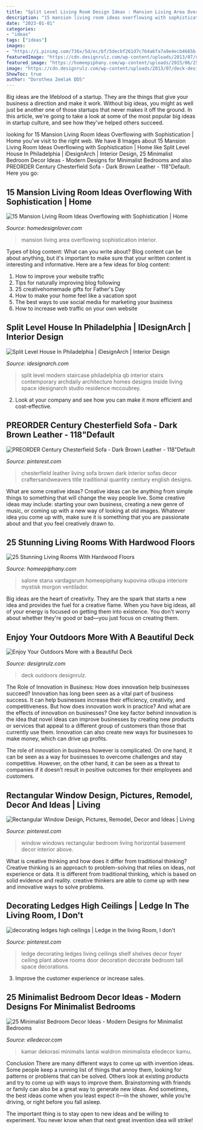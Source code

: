 ```yaml
---
title: "Split Level Living Room Design Ideas : Mansion Living Area Overflowing Sophistication Interior"
description: "15 mansion living room ideas overflowing with sophistication"
date: "2023-01-01"
categories:
- "ideas"
tags: ["ideas"]
images:
- "https://i.pinimg.com/736x/5d/ec/bf/5decbf261d7c764a6fa7a9e4ecb4665b--ledge-decorations-decorating-ledges.jpg?b=t"
featuredImage: "https://cdn.designrulz.com/wp-content/uploads/2013/07/deck-designrulz-21.jpg"
featured_image: "https://homeepiphany.com/wp-content/uploads/2015/06/25-Stunning-Living-Rooms-With-Hardwood-Floors-3.jpg"
image: "https://cdn.designrulz.com/wp-content/uploads/2013/07/deck-designrulz-21.jpg"
ShowToc: true
author: "Dorothea Zemlak DDS"
---
```



Big ideas are the lifeblood of a startup. They are the things that give your business a direction and make it work. Without big ideas, you might as well just be another one of those startups that never makes it off the ground. In this article, we're going to take a look at some of the most popular big ideas in startup culture, and see how they've helped others succeed.

	

		
looking for 15 Mansion Living Room Ideas Overflowing with Sophistication | Home you've visit to the right web. We have 8 Images about 15 Mansion Living Room Ideas Overflowing with Sophistication | Home like Split Level House In Philadelphia | iDesignArch | Interior Design, 25 Minimalist Bedroom Decor Ideas - Modern Designs for Minimalist Bedrooms and also PREORDER Century Chesterfield Sofa - Dark Brown Leather - 118&quot;Default. Here you go:
		
    
## 15 Mansion Living Room Ideas Overflowing With Sophistication | Home

<img loading=lazy src="https://homedesignlover.com/wp-content/uploads/2014/04/6-fontana.jpg" onerror="this.onerror=null;this.src='https://tse4.mm.bing.net/th?id=OIP.FtW3vhvKlkZb4VOEu2qCiAHaFN&amp;pid=15.1';" alt="15 Mansion Living Room Ideas Overflowing with Sophistication | Home">

_Source: homedesignlover.com_

>mansion living area overflowing sophistication interior. 

	

Types of blog content: What can you write about?
Blog content can be about anything, but it's important to make sure that your written content is interesting and informative. Here are a few ideas for blog content:
1. How to improve your website traffic 
2. Tips for naturally improving blog following 
3. 25 creativehomemade gifts for Father's Day 
4. How to make your home feel like a vacation spot 
5. The best ways to use social media for marketing your business 
6. How to increase web traffic on your own website 

    
## Split Level House In Philadelphia | IDesignArch | Interior Design

<img loading=lazy src="http://www.idesignarch.com/wp-content/uploads/Split-Level-House_9.jpg" onerror="this.onerror=null;this.src='https://tse2.mm.bing.net/th?id=OIP.hosxgpO3cxOY8AN4FRjYLAHaJ4&amp;pid=15.1';" alt="Split Level House In Philadelphia | iDesignArch | Interior Design">

_Source: idesignarch.com_

>split level modern staircase philadelphia qb interior stairs contemporary archdaily architecture homes designs inside living space idesignarch studio residence mccoubrey. 

	

2. Look at your company and see how you can make it more efficient and cost-effective.

    
## PREORDER Century Chesterfield Sofa - Dark Brown Leather - 118&quot;Default

<img loading=lazy src="https://i.pinimg.com/736x/64/aa/69/64aa69a2821fd347531258114473c2a6--chesterfield-living-room-leather-chesterfield.jpg" onerror="this.onerror=null;this.src='https://tse1.mm.bing.net/th?id=OIP.itqMoMZHehWf4BrabQxfJwHaF9&amp;pid=15.1';" alt="PREORDER Century Chesterfield Sofa - Dark Brown Leather - 118&quot;Default">

_Source: pinterest.com_

>chesterfield leather living sofa brown dark interior sofas decor craftersandweavers title traditional quantity century english designs. 

	

What are some creative ideas?
Creative ideas can be anything from simple things to something that will change the way people live. Some creative ideas may include: starting your own business, creating a new genre of music, or coming up with a new way of looking at old images. Whatever idea you come up with, make sure it is something that you are passionate about and that you feel creatively drawn to.

    
## 25 Stunning Living Rooms With Hardwood Floors

<img loading=lazy src="https://homeepiphany.com/wp-content/uploads/2015/06/25-Stunning-Living-Rooms-With-Hardwood-Floors-3.jpg" onerror="this.onerror=null;this.src='https://tse3.mm.bing.net/th?id=OIP.hYZmnvbD1OCbmnrfF5vojwHaE7&amp;pid=15.1';" alt="25 Stunning Living Rooms With Hardwood Floors">

_Source: homeepiphany.com_

>salone stana vardagsrum homeepiphany kupovina otkupa interiore mystisk morgon ventilador. 

	

Big ideas are the heart of creativity. They are the spark that starts a new idea and provides the fuel for a creative flame. When you have big ideas, all of your energy is focused on getting them into existence. You don't worry about whether they're good or bad—you just focus on creating them.

    
## Enjoy Your Outdoors More With A Beautiful Deck

<img loading=lazy src="https://cdn.designrulz.com/wp-content/uploads/2013/07/deck-designrulz-21.jpg" onerror="this.onerror=null;this.src='https://tse1.mm.bing.net/th?id=OIP.4LrcLY0nJkiyRKmgFJ87twHaJJ&amp;pid=15.1';" alt="Enjoy Your Outdoors More with a Beautiful Deck">

_Source: designrulz.com_

>deck outdoors designrulz. 

	

The Role of Innovation in Business: How does innovation help businesses succeed?
Innovation has long been seen as a vital part of business success. It can help businesses increase their efficiency, creativity, and competitiveness. But how does innovation work in practice? And what are the effects of innovation on businesses?
One key factor behind innovation is the idea that novel ideas can improve businesses by creating new products or services that appeal to a different group of customers than those that currently use them. Innovation can also create new ways for businesses to make money, which can drive up profits.

The role of innovation in business however is complicated. On one hand, it can be seen as a way for businesses to overcome challenges and stay competitive. However, on the other hand, it can be seen as a threat to companies if it doesn’t result in positive outcomes for their employees and customers.

    
## Rectangular Window Design, Pictures, Remodel, Decor And Ideas | Living

<img loading=lazy src="https://i.pinimg.com/originals/24/41/86/24418621d29005b67b8f2a267f43c336.jpg" onerror="this.onerror=null;this.src='https://tse1.mm.bing.net/th?id=OIP.BXpmUY51idsxcZ-1vHtXSQHaJ4&amp;pid=15.1';" alt="Rectangular Window Design, Pictures, Remodel, Decor and Ideas | Living">

_Source: pinterest.com_

>window windows rectangular bedroom living horizontal basement decor interior above. 

	

What is creative thinking and how does it differ from traditional thinking?
Creative thinking is an approach to problem-solving that relies on ideas, not experience or data. It is different from traditional thinking, which is based on solid evidence and reality. creative thinkers are able to come up with new and innovative ways to solve problems.

    
## Decorating Ledges High Ceilings | Ledge In The Living Room, I Don&#039;t

<img loading=lazy src="https://i.pinimg.com/736x/5d/ec/bf/5decbf261d7c764a6fa7a9e4ecb4665b--ledge-decorations-decorating-ledges.jpg?b=t" onerror="this.onerror=null;this.src='https://tse2.mm.bing.net/th?id=OIP.NrLLkgFKi0gCgR_UKy8ZsgHaJ4&amp;pid=15.1';" alt="decorating ledges high ceilings | Ledge in the living Room, I don&#039;t">

_Source: pinterest.com_

>ledge decorating ledges living ceilings shelf shelves decor foyer ceiling plant above rooms door decoration decorate bedroom tall space decorations. 

	

3. Improve the customer experience or increase sales.

    
## 25 Minimalist Bedroom Decor Ideas - Modern Designs For Minimalist Bedrooms

<img loading=lazy src="https://hips.hearstapps.com/hmg-prod.s3.amazonaws.com/images/minimalistrooms11-1498582637.jpg?crop=1xw:1xh;center,top&amp;resize=768:*" onerror="this.onerror=null;this.src='https://tse3.mm.bing.net/th?id=OIP.eg6w6XdnDnrca0VEzZARzAHaJ4&amp;pid=15.1';" alt="25 Minimalist Bedroom Decor Ideas - Modern Designs for Minimalist Bedrooms">

_Source: elledecor.com_

>kamar dekorasi minimalis lantai waldron minimalista elledecor kamu. 

	

Conclusion
There are many different ways to come up with invention ideas. Some people keep a running list of things that annoy them, looking for patterns or problems that can be solved. Others look at existing products and try to come up with ways to improve them.
 Brainstorming with friends or family can also be a great way to generate new ideas. And sometimes, the best ideas come when you least expect it—in the shower, while you’re driving, or right before you fall asleep.

The important thing is to stay open to new ideas and be willing to experiment. You never know when that next great invention idea will strike!


